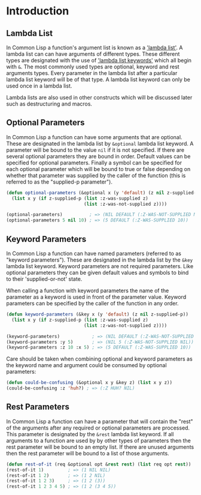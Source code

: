# Introduction

## Lambda List

In Common Lisp a function's argument list is known as a ['lambda list'][lambda-list].
A lambda list can can have arguments of different types.
These different types are designated with the use of ['lambda list keywords'][lambda-list-keyword] which all begin with `&`.
The most commonly used types are optional, keyword and rest arguments types.
Every parameter in the lambda list after a particular lambda list keyword will be of that type.
A lambda list keyword can only be used once in a lambda list.

Lambda lists are also used in other constructs which will be discussed later such as destructuring and macros.

## Optional Parameters

In Common Lisp a function can have some arguments that are optional.
These are designated in the lambda list by `&optional` lambda list keyword.
A parameter will be bound to the value `nil` if it is not specified.
If there are several optional parameters they are bound in order.
Default values can be specified for optional parameters.
Finally a symbol can be specified for each optional parameter which will be bound to true or false depending on whether that parameter was supplied by the caller of the function (this is referred to as the "supplied-p parameter").

```lisp
(defun optional-parameters (&optional x (y 'default) (z nil z-supplied-p))
  (list x y (if z-supplied-p (list :z-was-supplied z)
                             (list :z-was-not-supplied z))))

(optional-parameters)          ; => (NIL DEFAULT (:Z-WAS-NOT-SUPPLIED NIL))
(optional-parameters 5 nil 10) ; => (5 DEFAULT (:Z-WAS-SUPPLIED 10))
```

## Keyword Parameters

In Common Lisp a function can have named parameters (referred to as  "keyword parameters").
These are designated in the lambda list by the `&key` lambda list keyword.
Keyword parameters are not required parameters.
Like optional parameters they can be given default values and symbols to bind to their 'supplied-or-not' state.

When calling a function with keyword parameters the name of the parameter as a keyword is used in front of the parameter value.
Keyword parameters can be specified by the caller of the function in any order.

```lisp
(defun keyword-parameters (&key x (y 'default) (z nil z-supplied-p))
  (list x y (if z-supplied-p (list :z-was-supplied z)
                             (list :z-was-not-supplied z))))

(keyword-parameters)            ; => (NIL DEFAULT (:Z-WAS-NOT-SUPPLIED NIL))
(keyword-parameters :y 5)       ; => (NIL 5 (:Z-WAS-NOT-SUPPLIED NIL))
(keyword-parameters :z 10 :x 5) ; => (5 DEFAULT (:Z-WAS-SUPPLIED 10))
```

Care should be taken when combining optional and keyword parameters as the keyword name and argument could be consumed by optional parameters:

```lisp
(defun could-be-confusing (&optional x y &key z) (list x y z))
(could-be-confusing :z 'huh?) ; => (:Z HUH? NIL)
```

## Rest Parameters

In Common Lisp a function can have a parameter that will contain the "rest" of the arguments after any required or optional parameters are processed.
This parameter is designated by the `&rest` lambda list keyword.
If all arguments to a function are used by by other types of parameters then the rest parameter will be bound to an empty list.
If there are unused arguments then the rest parameter will be bound to a list of those arguments.

```lisp
(defun rest-of-it (req &optional opt &rest rest) (list req opt rest))
(rest-of-it 1)         ; => (1 NIL NIL)
(rest-of-it 1 2)       ; => (1 2 NIL)
(rest-of-it 1 2 3)     ; => (1 2 (3))
(rest-of-it 1 2 3 4 5) ; => (1 2 (3 4 5))
```

[lambda-list]: http://www.lispworks.com/documentation/HyperSpec/Body/26_glo_l.htm#lambda_list
[lambda-list-keyword]: http://www.lispworks.com/documentation/HyperSpec/Body/26_glo_l.htm#lambda_list_keyword
